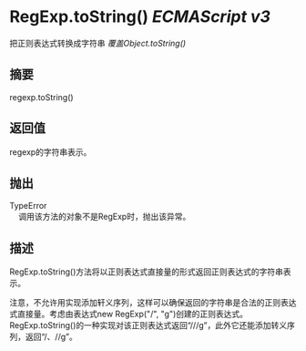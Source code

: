 # RegExp.toString() _ECMAScript v3_

把正则表达式转换成字符串 _覆盖Object.toString()_

## 摘要

regexp.toString()

## 返回值

regexp的字符串表示。

## 抛出

TypeError  
    调用该方法的对象不是RegExp时，抛出该异常。

## 描述

RegExp.toString()方法将以正则表达式直接量的形式返回正则表达式的字符串表示。  
  
  
注意，不允许用实现添加轩义序列，这样可以确保返回的字符串是合法的正则表达式直接量。考虑由表达式new RegExp("/", "g")创建的正则表达式。RegExp.toString()的一种实现对该正则表达式返回“///g”，此外它还能添加转义序列，返回“/、//g”。

